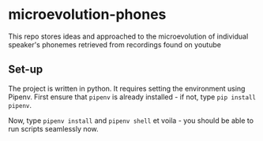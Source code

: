 # microevolution-phones
This repo stores ideas and approached to the microevolution of individual speaker's phonemes retrieved from recordings found on youtube

## Set-up
The project is written in python. It requires setting the environment using Pipenv. First ensure that `pipenv` is already installed - if not, type `pip install pipenv`.

Now, type `pipenv install` and `pipenv shell` et voila - you should be able to run scripts seamlessly now.
